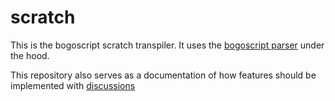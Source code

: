 # scratch

This is the bogoscript scratch transpiler. It uses the
[bogoscript parser](https://github.com/bogoscript/parser) under the hood.

This repository also serves as a documentation of how features should be
implemented with
[discussions](https://github.com/bogoscript/discussions)
